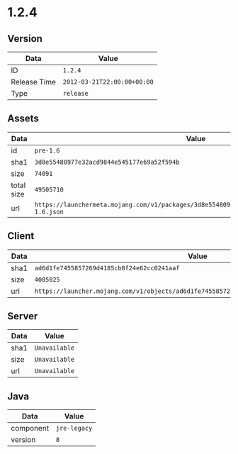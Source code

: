 # 1.2.4

## Version

|**Data**        | **Value**                 |
|----------------|-------------------------|
| ID   | ```1.2.4```   |
| Release Time   | ```2012-03-21T22:00:00+00:00```   |
| Type   | ```release```   |

## Assets

|**Data**        | **Value**                 |
|----------------|-------------------------|
| id   | ```pre-1.6```   |
| sha1   | ```3d8e55480977e32acd9844e545177e69a52f594b```   |
| size   | ```74091```   |
| total size  | ```49505710```  |
| url       | ```https://launchermeta.mojang.com/v1/packages/3d8e55480977e32acd9844e545177e69a52f594b/pre-1.6.json``` |

## Client

|**Data**        | **Value**                 |
|----------------|-------------------------|
| sha1   | ```ad6d1fe7455857269d4185cb8f24e62cc0241aaf```   |
| size   | ```4005025```   |
| url       | ```https://launcher.mojang.com/v1/objects/ad6d1fe7455857269d4185cb8f24e62cc0241aaf/client.jar``` |

## Server

|**Data**        | **Value**                 |
|----------------|-------------------------|
| sha1   | ```Unavailable```   |
| size   | ```Unavailable```   |
| url       | ```Unavailable``` |

## Java

|**Data**        | **Value**                 |
|----------------|-------------------------|
| component   | ```jre-legacy```   |
| version   | ```8```   |